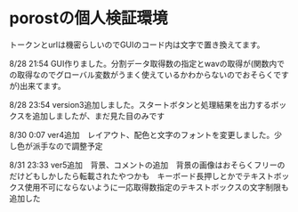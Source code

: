 # porostの個人検証環境
トークンとurlは機密らしいのでGUIのコード内は文字で置き換えてます。

8/28 21:54
GUI作りました。分割データ取得数の指定とwavの取得が(関数内での取得なのでグローバル変数がうまく使えているかわからないのでおそらくですが)出来てます。

8/28 23:54
version3追加しました。スタートボタンと処理結果を出力するボックスを追加しましたが、まだ見た目のみです

8/30 0:07
ver4追加　レイアウト、配色と文字のフォントを変更しました。少し色が派手なので調整予定

8/31 23:33
ver5追加　背景、コメントの追加　背景の画像はおそらくフリーのだけどもしかしたら転載されたやつかも　キーボード長押しとかでテキストボックス使用不可にならないように一応取得数指定のテキストボックスの文字制限も追加した